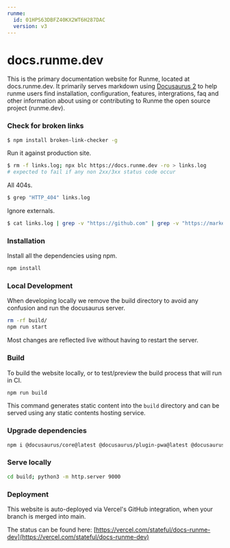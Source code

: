 ```yaml
---
runme:
  id: 01HPS63DBFZ40KX2WT6H287DAC
  version: v3
---
```


# docs.runme.dev

This is the primary documentation website for Runme, located at docs.runme.dev. It primarily serves markdown using [Docusaurus 2](https://docusaurus.io/) to help runme users find installation, configuration, features, intergrations, faq and other information about using or contributing to Runme the open source project (runme.dev).

### Check for broken links

```sh {"id":"01HPS5X3F7947CR1D70Y6MHWH3"}
$ npm install broken-link-checker -g
```

Run it against production site.

```sh {"id":"01HPS5VV6PQV280R8XVCJWY9TH"}
$ rm -f links.log; npx blc https://docs.runme.dev -ro > links.log
# expected to fail if any non 2xx/3xx status code occur
```

All 404s.

```sh {"id":"01HPS67YRQ942VG2C4QXA238QX","interactive":"false"}
$ grep "HTTP_404" links.log
```

Ignore externals.

```sh {"id":"01HPS5ZD9VAJA60MJWEACJ04W5","interactive":"false"}
$ cat links.log | grep -v "https://github.com" | grep -v "https://marketplace" | grep "HTTP_404"
```

### Installation

Install all the dependencies using npm.

```sh {"id":"01HPS5TSQ0VYD6QXQZEPJPZ60A","name":"npm-install"}
npm install
```

### Local Development

When developing locally we remove the build directory to avoid any confusion and run the docusaurus server.

```sh {"background":"true","id":"01HPS5TSQ00E1RC31EMBG5W9WE","name":"npm-run-start"}
rm -rf build/
npm run start
```

Most changes are reflected live without having to restart the server.

### Build

To build the website locally, or to test/preview the build process that will run in CI.

```sh {"id":"01HPS5TSQ025AQBEY5C5R7BQK4","name":"build"}
npm run build
```

This command generates static content into the `build` directory and can be served using any static contents hosting service.

### Upgrade dependencies

```sh {"id":"01HY0WFKM0C6QHVG0DF42AFZMM","name":"upgrade"}
npm i @docusaurus/core@latest @docusaurus/plugin-pwa@latest @docusaurus/preset-classic@latest @docusaurus/module-type-aliases@latest @docusaurus/types@latest
```

### Serve locally

```sh {"background":"true","id":"01HTMQZMYX58ZX7PK297YNYZ36","name":"serve"}
cd build; python3 -m http.server 9000
```

### Deployment

This website is auto-deployed via Vercel's GitHub integration, when your branch is merged into main.

The status can be found here: [https://vercel.com/stateful/docs-runme-dev](https://vercel.com/stateful/docs-runme-dev)

